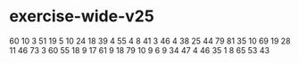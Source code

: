 # exercise-wide-v25
60
10
3
51
19
5
10
24
18
39
4
55
4
8
41
3
46
4
38
25
44
79
81
35
10
69
19
28
11
46
73
3
60
55
18
9
17
61
9
18
79
10
9
6
9
34
47
4
46
35
1
8
65
53
43
